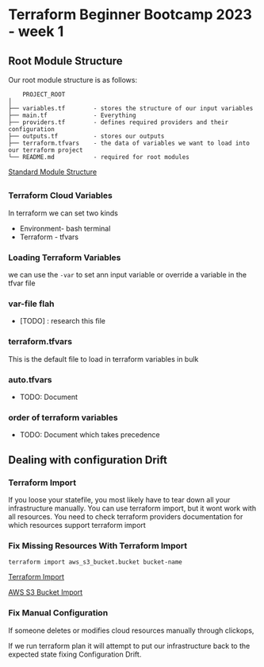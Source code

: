 # Terraform Beginner Bootcamp 2023 - week 1

## Root Module Structure

Our root module structure is as follows:

```
    PROJECT_ROOT
│
├── variables.tf        - stores the structure of our input variables
├── main.tf             - Everything
├── providers.tf        - defines required providers and their configuration
├── outputs.tf          - stores our outputs
├── terraform.tfvars    - the data of variables we want to load into our terraform project
└── README.md           - required for root modules
```


[Standard Module Structure](https://developer.hashicorp.com/terraform/language/modules/develop/structure)

##

### Terraform Cloud Variables

In terraform we can set two kinds
- Environment- bash terminal
- Terraform - tfvars 

### Loading Terraform Variables

we can use the `-var` to set ann input variable or override a variable in the tfvar file

### var-file flah
- [TODO] : research this file

### terraform.tfvars

This is the default file to load in terraform variables in bulk

### auto.tfvars
- TODO: Document

### order of terraform variables
- TODO: Document which takes precedence


## Dealing with configuration Drift

### Terraform Import

If you loose your statefile, you most likely have to tear down all your infrastructure manually. You can use terraform import, but it wont work with all resources. You need to check terraform providers documentation for which resources support terraform import
### Fix Missing Resources With Terraform Import

`terraform import aws_s3_bucket.bucket bucket-name`

[Terraform Import](https://developer.hashicorp.com/terraform/cli/import)

[AWS S3 Bucket Import](https://registry.terraform.io/providers/hashicorp/aws/latest/docs/resources/s3_bucket.html#import)
### Fix Manual Configuration

If someone deletes or modifies cloud resources manually through clickops,

If we run terraform plan it will attempt to put our infrastructure back to the expected state fixing Configuration Drift.